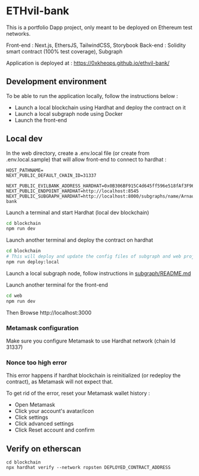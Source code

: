 # ETHvil-bank

This is a portfolio Dapp project, only meant to be deployed on Ethereum test networks.

Front-end : Next.js, EthersJS, TailwindCSS, Storybook
Back-end : Solidity smart contract (100% test coverage), Subgraph

Application is deployed at : https://0xkheops.github.io/ethvil-bank/

## Development environment

To be able to run the application locally, follow the instructions below :

- Launch a local blockchain using Hardhat and deploy the contract on it
- Launch a local subgraph node using Docker
- Launch the front-end

## Local dev

In the web directory, create a .env.local file (or create from .env.local.sample) that will allow front-end to connect to hardhat :

```env
HOST_PATHNAME=
NEXT_PUBLIC_DEFAULT_CHAIN_ID=31337

NEXT_PUBLIC_EVILBANK_ADDRESS_HARDHAT=0x0B306BF915C4d645ff596e518fAf3F9669b97016
NEXT_PUBLIC_ENDPOINT_HARDHAT=http://localhost:8545
NEXT_PUBLIC_SUBGRAPH_HARDHAT=http://localhost:8000/subgraphs/name/ArnaultNouvel/ethvil-bank
```

Launch a terminal and start Hardhat (local dev blockchain)

```bash
cd blockchain
npm run dev
```

Launch another terminal and deploy the contract on hardhat

```bash
cd blockchain
# This will deploy and update the config files of subgraph and web projects with the deployed contract address
npm run deploy:local

```

Launch a local subgraph node, follow instructions in [subgraph/README.md](./subgraph/README.md)

Launch another terminal for the front-end

```bash
cd web
npm run dev
```

Then Browse http://localhost:3000

### Metamask configuration

Make sure you configure Metamask to use Hardhat network (chain Id 31337)

### Nonce too high error

This error happens if hardhat blockchain is reinitialized (or redeploy the contract), as Metamask will not expect that.

To get rid of the error, reset your Metamask wallet history :

- Open Metamask
- Click your account's avatar/icon
- Click settings
- Click advanced settings
- Click Reset account and confirm

## Verify on etherscan

```
cd blockchain
npx hardhat verify --network ropsten DEPLOYED_CONTRACT_ADDRESS

```
